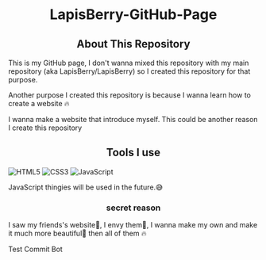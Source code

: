 <h1 align="center">LapisBerry-GitHub-Page</h1>

<h2 align="center">About This Repository</h2>

<p>
This is my GitHub page, I don't wanna mixed this repository with my main repository (aka LapisBerry/LapisBerry) so I created this repository for that purpose.
</p>

<p>
Another purpose I created this repository is because I wanna learn how to create a website 🔥
</p>

<p>I wanna make a website that introduce myself. This could be another reason I create this repository</p>

<h2 align="center">Tools I use</h2>

![HTML5][html5-shield] ![CSS3][css3-shield] ![JavaScript][javascript-shield]

<p>JavaScript thingies will be used in the future.😅</p>

<h3 align="center">secret reason</h3>
<p>
I saw my friends's website💖, I envy them🤣, I wanna make my own and make it much more beautiful🪷 then all of them 🔥
</p>

[html5-shield]: https://img.shields.io/badge/-HTML5-white?style=for-the-badge&logo=HTML5&logoColor=white&labelColor=%23E34F26

[css3-shield]:https://img.shields.io/badge/-CSS-white?style=for-the-badge&logo=CSS3&logoColor=white&labelColor=%231572B6

[javascript-shield]: https://img.shields.io/badge/-JavaScript-white?style=for-the-badge&logo=JavaScript&logoColor=black&labelColor=%23F7DF1E

Test Commit Bot
